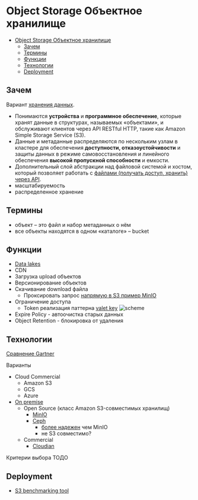# Object Storage Объектное хранилище

- [Object Storage Объектное хранилище](#object-storage-объектное-хранилище)
	- [Зачем](#зачем)
	- [Термины](#термины)
	- [Функции](#функции)
	- [Технологии](#технологии)
	- [Deployment](#deployment)

## Зачем

Вариант [хранения данных](../filesystem/filesystem.md).

- Понимаются __устройства__ и __программное обеспечение__, которые хранят данные в структурах, называемых «объектами», и обслуживают клиентов через API RESTful HTTP, такие как Amazon Simple Storage Service (S3).
- Данные и метаданные распределяются по нескольким узлам в кластере для обеспечения __доступности, отказоустойчивости__ и защиты данных в режиме самовосстановления и линейного обеспечения __высокой пропускной способности__ и емкости.
- Дополнительный слой абстракции над файловой системой и хостом, который позволяет работать с [файлами (получать доступ, хранить) через API](https://habr.com/ru/company/ozontech/blog/586024/).
- масштабируемость
- распределенное хранение

## Термины

- объект – это файл и набор метаданных о нём
- все объекты находятся в одном «каталоге» – bucket

## Функции

- [Data lakes](https://cloudian.com/guides/hybrid-it/on-premises-object-storage/)
- CDN
- Загрузка upload объектов
- Версионирование объектов
- Скачивание download файла
	- Проксировать запрос [напрямую в S3 пример MinIO](https://habr.com/ru/company/ozontech/blog/586024/)
- Ограничение доступа
	- Token реализация паттерна [valet key](https://learn.microsoft.com/en-us/azure/architecture/patterns/valet-key)
	![scheme](https://learn.microsoft.com/en-us/azure/architecture/patterns/_images/valet-key-pattern.png)
- Expire Policy - автоочистка старых данных
- Object Retention - блокировка от удаления

## Технологии

[Сравнение Gartner](https://www.gartner.com/reviews/market/distributed-file-systems-and-object-storage)

Варианты

- Cloud Commercial
	- Amazon S3
	- GCS
	- Azure
- [On premise](https://geekflare.com/self-hosted-s3/)
	- Open Source (класс Amazon S3-совместимых хранилищ)
		- [MinIO](minio.md)
		- [Ceph](https://ceph.com/en/)
			- [более надежен](https://habr.com/ru/company/ozontech/blog/586024/#comment_23647704) чем MinIO
			- не S3 совместимо?
	- Commercial		
		- [Cloudian](https://cloudian.com/guides/hybrid-it/on-premises-object-storage/)

Критерии выбора
ТОДО

## Deployment

- [S3 benchmarking tool](https://github.com/minio/warp)
